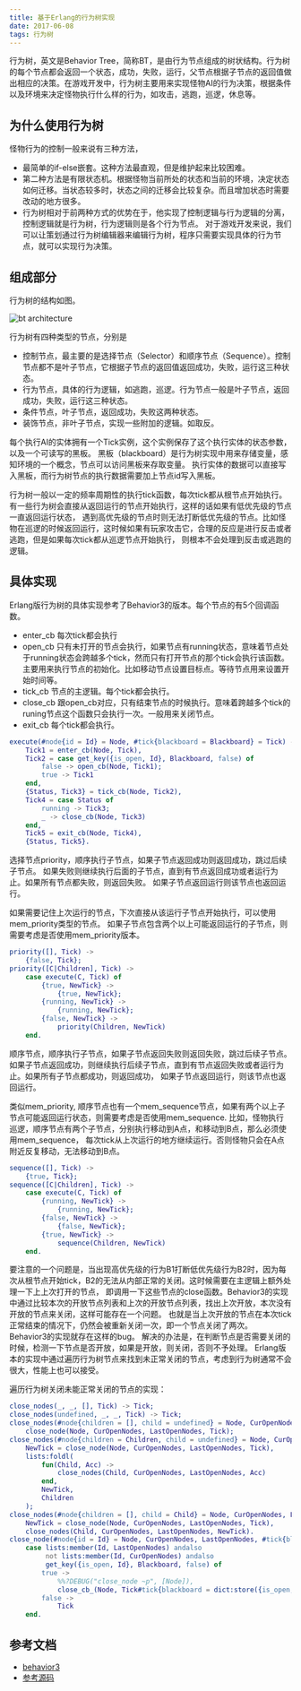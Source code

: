```yaml
---
title: 基于Erlang的行为树实现
date: 2017-06-08
tags: 行为树
---
```

行为树，英文是Behavior Tree，简称BT，是由行为节点组成的树状结构。行为树的每个节点都会返回一个状态，成功，失败，运行，父节点根据子节点的返回值做出相应的决策。在游戏开发中，行为树主要用来实现怪物AI的行为决策，根据条件以及环境来决定怪物执行什么样的行为，如攻击，逃跑，巡逻，休息等。

## 为什么使用行为树

怪物行为的控制一般来说有三种方法，
* 最简单的if-else嵌套。这种方法最直观，但是维护起来比较困难。
* 第二种方法是有限状态机。根据怪物当前所处的状态和当前的环境，决定状态如何迁移。当状态较多时，状态之间的迁移会比较复杂。而且增加状态时需要改动的地方很多。
* 行为树相对于前两种方式的优势在于，他实现了控制逻辑与行为逻辑的分离，控制逻辑就是行为树，行为逻辑则是各个行为节点。
对于游戏开发来说，我们可以让策划通过行为树编辑器来编辑行为树，程序只需要实现具体的行为节点，就可以实现行为决策。

## 组成部分

行为树的结构如图。

![bt architecture](bt_architecture.png)

行为树有四种类型的节点，分别是
* 控制节点，最主要的是选择节点（Selector）和顺序节点（Sequence）。控制节点都不是叶子节点，它根据子节点的返回值返回成功，失败，运行这三种状态。
* 行为节点，具体的行为逻辑，如逃跑，巡逻。行为节点一般是叶子节点，返回成功，失败，运行这三种状态。
* 条件节点，叶子节点，返回成功，失败这两种状态。
* 装饰节点，非叶子节点，实现一些附加的逻辑。如取反。

每个执行AI的实体拥有一个Tick实例，这个实例保存了这个执行实体的状态参数，以及一个可读写的黑板。
黑板（blackboard）是行为树实现中用来存储变量，感知环境的一个概念，节点可以访问黑板来存取变量。
执行实体的数据可以直接写入黑板，而行为树节点的执行数据需要加上节点id写入黑板。

行为树一般以一定的频率周期性的执行tick函数，每次tick都从根节点开始执行。有一些行为树会直接从返回运行的节点开始执行，这样的话如果有低优先级的节点一直返回运行状态，
遇到高优先级的节点时则无法打断低优先级的节点。比如怪物在巡逻的时候返回运行，这时候如果有玩家攻击它，合理的反应是进行反击或者逃跑，但是如果每次tick都从巡逻节点开始执行，
则根本不会处理到反击或逃跑的逻辑。


## 具体实现

Erlang版行为树的具体实现参考了Behavior3的版本。每个节点的有5个回调函数。
- enter_cb 每次tick都会执行
- open_cb  只有未打开的节点会执行，如果节点有running状态，意味着节点处于running状态会跨越多个tick，然而只有打开节点的那个tick会执行该函数。
    主要用来执行节点的初始化。比如移动节点设置目标点。等待节点用来设置开始时间等。
- tick_cb  节点的主逻辑。每个tick都会执行。
- close_cb 跟open_cb对应，只有结束节点的时候执行。意味着跨越多个tick的runing节点这个函数只会执行一次。一般用来关闭节点。
- exit_cb 每个tick都会执行。

```erlang
execute(#node{id = Id} = Node, #tick{blackboard = Blackboard} = Tick) ->
    Tick1 = enter_cb(Node, Tick),
    Tick2 = case get_key({is_open, Id}, Blackboard, false) of
        false -> open_cb(Node, Tick1);
        true -> Tick1
    end,
    {Status, Tick3} = tick_cb(Node, Tick2),
    Tick4 = case Status of
        running -> Tick3;
        _ -> close_cb(Node, Tick3)
    end,
    Tick5 = exit_cb(Node, Tick4),
    {Status, Tick5}.
```

选择节点priority，顺序执行子节点，如果子节点返回成功则返回成功，跳过后续子节点。
如果失败则继续执行后面的子节点，直到有节点返回成功或者运行为止。如果所有节点都失败，则返回失败。
如果子节点返回运行则该节点也返回运行。

如果需要记住上次运行的节点，下次直接从该运行子节点开始执行，可以使用mem_priority类型的节点。
如果子节点包含两个以上可能返回运行的子节点，则需要考虑是否使用mem_priority版本。

```erlang
priority([], Tick) ->
    {false, Tick};
priority([C|Children], Tick) ->
    case execute(C, Tick) of
        {true, NewTick} ->
            {true, NewTick};
        {running, NewTick} ->
            {running, NewTick};
        {false, NewTick} ->
            priority(Children, NewTick)
    end.
```

顺序节点，顺序执行子节点，如果子节点返回失败则返回失败，跳过后续子节点。
如果子节点返回成功，则继续执行后续子节点，直到有节点返回失败或者运行为止。如果所有子节点都成功，则返回成功，
如果子节点返回运行，则该节点也返回运行。

类似mem_priority, 顺序节点也有一个mem_sequence节点，如果有两个以上子节点可能返回运行状态，则需要考虑是否使用mem_sequence.
比如，怪物执行巡逻，顺序节点有两个子节点，分别执行移动到A点，和移动到B点，那么必须使用mem_sequence，
每次tick从上次运行的地方继续运行。否则怪物只会在A点附近反复移动，无法移动到B点。

```erlang
sequence([], Tick) ->
    {true, Tick};
sequence([C|Children], Tick) ->
    case execute(C, Tick) of
        {running, NewTick} ->
            {running, NewTick};
        {false, NewTick} ->
            {false, NewTick};
        {true, NewTick} ->
            sequence(Children, NewTick)
    end.
```

要注意的一个问题是，当出现高优先级的行为B1打断低优先级行为B2时，因为每次从根节点开始tick，B2的无法从内部正常的关闭。这时候需要在主逻辑上额外处理一下上上次打开的节点，
即调用一下这些节点的close函数。Behavior3的实现中通过比较本次的开放节点列表和上次的开放节点列表，找出上次开放，本次没有开放的节点来关闭，这样可能存在一个问题。
也就是当上次开放的节点在本次tick正常结束的情况下，仍然会被重新关闭一次，即一个节点关闭了两次。 Behavior3的实现就存在这样的bug。
解决的办法是，在判断节点是否需要关闭的时候，检测一下节点是否开放，如果是开放，则关闭，否则不予处理。
Erlang版本的实现中通过遍历行为树节点来找到未正常关闭的节点，考虑到行为树通常不会很大，性能上也可以接受。

遍历行为树关闭未能正常关闭的节点的实现：


```erlang
close_nodes(_, _, [], Tick) -> Tick;
close_nodes(undefined, _, _, Tick) -> Tick;
close_nodes(#node{children = [], child = undefined} = Node, CurOpenNodes, LastOpenNodes, Tick) ->
    close_node(Node, CurOpenNodes, LastOpenNodes, Tick);
close_nodes(#node{children = Children, child = undefined} = Node, CurOpenNodes, LastOpenNodes, Tick) ->
    NewTick = close_node(Node, CurOpenNodes, LastOpenNodes, Tick),
    lists:foldl(
        fun(Child, Acc) ->
            close_nodes(Child, CurOpenNodes, LastOpenNodes, Acc)
        end,
        NewTick,
        Children
    );
close_nodes(#node{children = [], child = Child} = Node, CurOpenNodes, LastOpenNodes, Tick) ->
    NewTick = close_node(Node, CurOpenNodes, LastOpenNodes, Tick),
    close_nodes(Child, CurOpenNodes, LastOpenNodes, NewTick).
close_node(#node{id = Id} = Node, CurOpenNodes, LastOpenNodes, #tick{blackboard = Blackboard} = Tick) ->
    case lists:member(Id, LastOpenNodes) andalso
         not lists:member(Id, CurOpenNodes) andalso
         get_key({is_open, Id}, Blackboard, false) of
        true ->
            %%?DEBUG("close_node ~p", [Node]),
            close_cb_(Node, Tick#tick{blackboard = dict:store({is_open, Id}, false, Blackboard)});
        false ->
            Tick
    end.
```

## 参考文档

* [behavior3](https://github.com/behavior3/behavior3js)
* [参考源码](https://github.com/wudeng/behavior_tree/)

